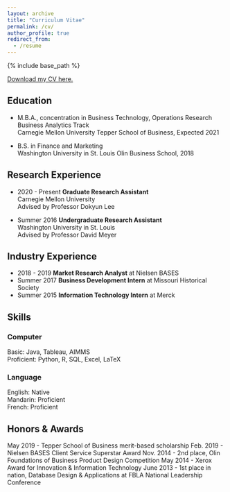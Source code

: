 ```yaml
---
layout: archive
title: "Curriculum Vitae"
permalink: /cv/
author_profile: true
redirect_from:
  - /resume
---
```


{% include base_path %}

[Download my CV here.](http://ericbzhou.github.io/files/ebzhou_cv9620.pdf)

Education
------
* M.B.A., concentration in Business Technology, Operations Research <br/>
Business Analytics Track <br/>
Carnegie Mellon University Tepper School of Business, Expected 2021

* B.S. in Finance and Marketing <br/>
Washington University in St. Louis Olin Business School, 2018


Research Experience
------
* 2020 - Present	**Graduate Research Assistant** <br/>
	Carnegie Mellon University <br/>
	Advised by Professor Dokyun Lee

* Summer 2016	**Undergraduate Research Assistant** <br/>
	Washington University in St. Louis <br/>
	Advised by Professor David Meyer

Industry Experience
------
* 2018 - 2019	**Market Research Analyst** at Nielsen BASES
* Summer 2017	**Business Development Intern** at Missouri Historical Society
* Summer 2015	**Information Technology Intern** at Merck
  
Skills
------
### Computer
Basic: Java, Tableau, AIMMS <br/>
Proficient: Python, R, SQL, Excel, LaTeX

### Language
English: Native <br/>
Mandarin: Proficient <br/>
French: Proficient <br/>

Honors & Awards
------
May 2019 - Tepper School of Business merit-based scholarship
Feb. 2019 - Nielsen BASES Client Service Superstar Award
Nov. 2014 - 2nd place, Olin Foundations of Business Product Design Competition
May 2014 - Xerox Award for Innovation & Information Technology
June 2013 - 1st place in nation, Database Design & Applications at FBLA National Leadership Conference

<!---
Publications
======
  <ul>{% for post in site.publications %}
    {% include archive-single-cv.html %}
  {% endfor %}</ul>
  
Talks
======
  <ul>{% for post in site.talks %}
    {% include archive-single-talk-cv.html %}
  {% endfor %}</ul>
  
Teaching
======
  <ul>{% for post in site.teaching %}
    {% include archive-single-cv.html %}
  {% endfor %}</ul>
  
Service and leadership
======
* Currently signed in to 43 different slack teams
-->